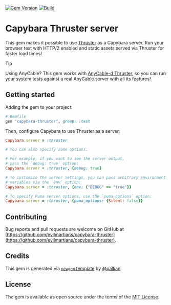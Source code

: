 [![Gem Version](https://badge.fury.io/rb/capybara-thruster.svg)](https://rubygems.org/gems/capybara-thruster)
[![Build](https://github.com/evilmartians/capybara-thruster/workflows/Build/badge.svg)](https://github.com/palkan/capybara-thruster/actions)

# Capybara Thruster server

This gem makes it possible to use [Thruster][] as a Capybara server. Run your browser test with HTTP/2 enabled and static assets served via Thruster for faster load times!

> [!TIP]
> Using AnyCable? This gem works with [AnyCable-d Thruster][anycable-thruster], so you can run your system tests against a real AnyCable server with all its features!

## Getting started

Adding the gem to your project:

```ruby
# Gemfile
gem "capybara-thruster", group: :test
```

Then, configure Capybara to use Thruster as a server:

```ruby
Capybara.server = :thruster

# You can also specify some options.

# For example, if you want to see the server output,
# pass the `debug: true` option:
Capybara.server = :thruster, {debug: true}

# To customize the server settings, you can pass arbitrary environment
# variables via the `env` option:
Capybara.server = :thruster, {env: {"DEBUG" => "true"}}

# To specify Puma server options, use the `puma_options` option:
Capybara.server = :thruster, {puma_options: {Silent: false}}
```

## Contributing

Bug reports and pull requests are welcome on GitHub at [https://github.com/evilmartians/capybara-thruster](https://github.com/evilmartians/capybara-thruster).

## Credits

This gem is generated via [`newgem` template](https://github.com/palkan/newgem) by [@palkan](https://github.com/palkan).

## License

The gem is available as open source under the terms of the [MIT License](http://opensource.org/licenses/MIT).

[Thruster]: https://github.com/basecamp/thruster
[anycable-thruster]: https://github.com/anycable/thruster
